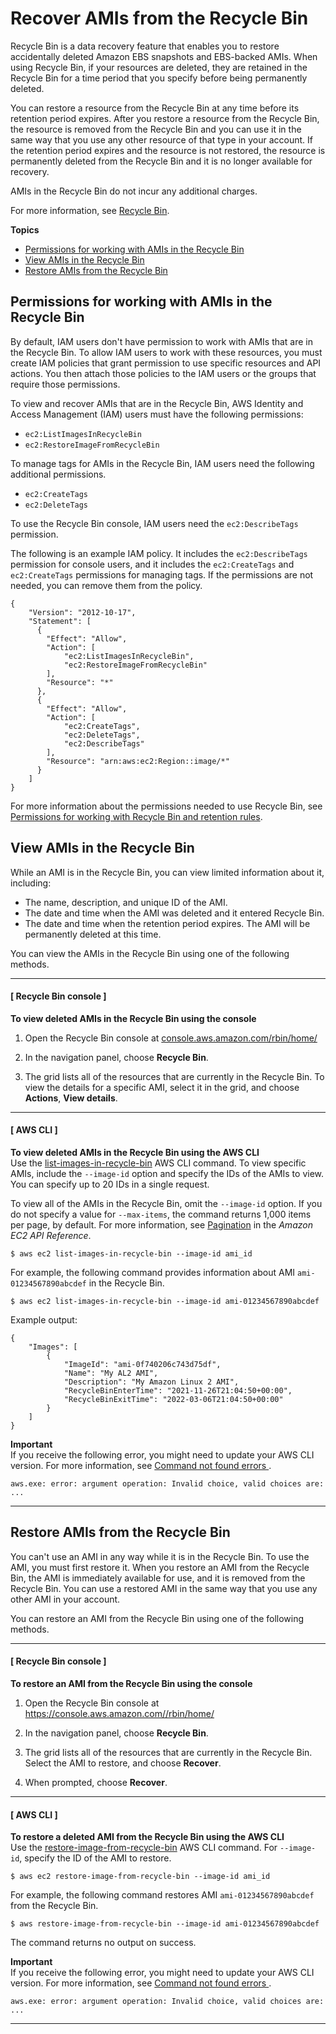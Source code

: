 # Recover AMIs from the Recycle Bin<a name="recycle-bin-working-with-amis"></a>

Recycle Bin is a data recovery feature that enables you to restore accidentally deleted Amazon EBS snapshots and EBS\-backed AMIs\. When using Recycle Bin, if your resources are deleted, they are retained in the Recycle Bin for a time period that you specify before being permanently deleted\.

You can restore a resource from the Recycle Bin at any time before its retention period expires\. After you restore a resource from the Recycle Bin, the resource is removed from the Recycle Bin and you can use it in the same way that you use any other resource of that type in your account\. If the retention period expires and the resource is not restored, the resource is permanently deleted from the Recycle Bin and it is no longer available for recovery\.

AMIs in the Recycle Bin do not incur any additional charges\.

For more information, see [Recycle Bin](recycle-bin.md)\.

**Topics**
+ [Permissions for working with AMIs in the Recycle Bin](#ami-perms)
+ [View AMIs in the Recycle Bin](#recycle-bin-view-ami)
+ [Restore AMIs from the Recycle Bin](#recycle-bin-restore-ami)

## Permissions for working with AMIs in the Recycle Bin<a name="ami-perms"></a>

By default, IAM users don't have permission to work with AMIs that are in the Recycle Bin\. To allow IAM users to work with these resources, you must create IAM policies that grant permission to use specific resources and API actions\. You then attach those policies to the IAM users or the groups that require those permissions\.

To view and recover AMIs that are in the Recycle Bin, AWS Identity and Access Management \(IAM\) users must have the following permissions:
+ `ec2:ListImagesInRecycleBin`
+ `ec2:RestoreImageFromRecycleBin`

To manage tags for AMIs in the Recycle Bin, IAM users need the following additional permissions\.
+ `ec2:CreateTags`
+ `ec2:DeleteTags`

To use the Recycle Bin console, IAM users need the `ec2:DescribeTags` permission\.

The following is an example IAM policy\. It includes the `ec2:DescribeTags` permission for console users, and it includes the `ec2:CreateTags` and `ec2:CreateTags` permissions for managing tags\. If the permissions are not needed, you can remove them from the policy\.

```
{
    "Version": "2012-10-17",
    "Statement": [
      {
        "Effect": "Allow",
        "Action": [
            "ec2:ListImagesInRecycleBin", 
            "ec2:RestoreImageFromRecycleBin"
        ],
        "Resource": "*"
      },
      {
        "Effect": "Allow",
        "Action": [
            "ec2:CreateTags",
            "ec2:DeleteTags",
            "ec2:DescribeTags"
        ],
        "Resource": "arn:aws:ec2:Region::image/*"
      }    
    ]
}
```

For more information about the permissions needed to use Recycle Bin, see [Permissions for working with Recycle Bin and retention rules](recycle-bin-perms.md#rule-perms)\.

## View AMIs in the Recycle Bin<a name="recycle-bin-view-ami"></a>

While an AMI is in the Recycle Bin, you can view limited information about it, including:
+ The name, description, and unique ID of the AMI\.
+ The date and time when the AMI was deleted and it entered Recycle Bin\.
+ The date and time when the retention period expires\. The AMI will be permanently deleted at this time\.

You can view the AMIs in the Recycle Bin using one of the following methods\.

------
#### [ Recycle Bin console ]

**To view deleted AMIs in the Recycle Bin using the console**

1. Open the Recycle Bin console at [console\.aws\.amazon\.com/rbin/home/](console.aws.amazon.com/rbin/home/)

1. In the navigation panel, choose **Recycle Bin**\.

1. The grid lists all of the resources that are currently in the Recycle Bin\. To view the details for a specific AMI, select it in the grid, and choose **Actions**, **View details**\.

------
#### [ AWS CLI ]

**To view deleted AMIs in the Recycle Bin using the AWS CLI**  
Use the [ list\-images\-in\-recycle\-bin](https://docs.aws.amazon.com/cli/latest/reference/ec2/list-images-in-recycle-bin.html) AWS CLI command\. To view specific AMIs, include the `--image-id` option and specify the IDs of the AMIs to view\. You can specify up to 20 IDs in a single request\.

To view all of the AMIs in the Recycle Bin, omit the `--image-id` option\. If you do not specify a value for `--max-items`, the command returns 1,000 items per page, by default\. For more information, see [ Pagination](https://docs.aws.amazon.com/AWSEC2/latest/APIReference/Query-Requests.html#api-pagination) in the *Amazon EC2 API Reference*\.

```
$ aws ec2 list-images-in-recycle-bin --image-id ami_id
```

For example, the following command provides information about AMI `ami-01234567890abcdef` in the Recycle Bin\.

```
$ aws ec2 list-images-in-recycle-bin --image-id ami-01234567890abcdef
```

Example output:

```
{
    "Images": [
        {
            "ImageId": "ami-0f740206c743d75df",
            "Name": "My AL2 AMI",
            "Description": "My Amazon Linux 2 AMI",
            "RecycleBinEnterTime": "2021-11-26T21:04:50+00:00",
            "RecycleBinExitTime": "2022-03-06T21:04:50+00:00"
        }
    ]
}
```

**Important**  
If you receive the following error, you might need to update your AWS CLI version\. For more information, see [Command not found errors ](https://docs.aws.amazon.com/cli/latest/userguide/cli-chap-troubleshooting.html#tshoot-install-not-found)\.  

```
aws.exe: error: argument operation: Invalid choice, valid choices are: ...
```

------

## Restore AMIs from the Recycle Bin<a name="recycle-bin-restore-ami"></a>

You can't use an AMI in any way while it is in the Recycle Bin\. To use the AMI, you must first restore it\. When you restore an AMI from the Recycle Bin, the AMI is immediately available for use, and it is removed from the Recycle Bin\. You can use a restored AMI in the same way that you use any other AMI in your account\.

You can restore an AMI from the Recycle Bin using one of the following methods\.

------
#### [ Recycle Bin console ]

**To restore an AMI from the Recycle Bin using the console**

1. Open the Recycle Bin console at [https://console\.aws\.amazon\.com//rbin/home/](https://console.aws.amazon.com//rbin/home/)

1. In the navigation panel, choose **Recycle Bin**\.

1. The grid lists all of the resources that are currently in the Recycle Bin\. Select the AMI to restore, and choose **Recover**\.

1. When prompted, choose **Recover**\.

------
#### [ AWS CLI ]

**To restore a deleted AMI from the Recycle Bin using the AWS CLI**  
Use the [ restore\-image\-from\-recycle\-bin](https://docs.aws.amazon.com/cli/latest/reference/ec2/restore-image-from-recycle-bin.html) AWS CLI command\. For `--image-id`, specify the ID of the AMI to restore\.

```
$ aws ec2 restore-image-from-recycle-bin --image-id ami_id
```

For example, the following command restores AMI `ami-01234567890abcdef` from the Recycle Bin\.

```
$ aws restore-image-from-recycle-bin --image-id ami-01234567890abcdef
```

The command returns no output on success\.

**Important**  
If you receive the following error, you might need to update your AWS CLI version\. For more information, see [Command not found errors ](https://docs.aws.amazon.com/cli/latest/userguide/cli-chap-troubleshooting.html#tshoot-install-not-found)\.  

```
aws.exe: error: argument operation: Invalid choice, valid choices are: ...
```

------